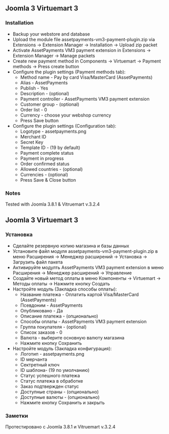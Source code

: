 ## Joomla 3 Virtuemart 3

### Installation

* Backup your webstore and database
* Upload the module file assetpayments-vm3-payment-plugin.zip via Extensions -> Extension Manager -> Installation -> Upload zip packet  
* Activate AssetPayments VM3 payment extension in Extensions -> Extension Manager -> Manage packets
* Create new payment method in Components -> Virtuemart -> Payment methods -> Press create button
* Configure the plugin settings (Payment methods tab):
  * Method name - Pay by card Visa/MasterCard (AssetPayments)
  * Alias - AssetPayments
  * Publish - Yes
  * Description - (optional)
  * Payment controller - AssetPayments VM3 payment extension
  * Customer group - (optional)
  * Order list - 0
  * Currency - choose your webshop currency
  * Press Save button
* Configure the plugin settings (Configuration tab):
  * Logotype - assetpayments.png
  * Merchant ID
  * Secret Key
  * Template ID - (19 by default)
  * Payment complete status
  * Payment in progress
  * Order confirmed status
  * Allowed countries - (optional)
  * Currencies - (optional)
  * Press Save & Close button
  
### Notes
Tested with Joomla 3.8.1 & Vitruemart v.3.2.4

## Joomla 3 Virtuemart 3

### Установка

* Сделайте резервную копию магазина и базы данных 
* Установите файл модуля assetpayments-vm3-payment-plugin.zip в меню Расширения -> Менеджер расширений -> Установка -> Загрузить файл пакета  
* Активируйте модулть AssetPayments VM3 payment extension в меню Расширения -> Менеджер расширений -> Управление 
* Создайте новый метод оплаты в меню Компоненты -> Virtuemart -> Методы оплаты -> Нажмите кнопку Создать
* Настройте модуль (Закладка способы оплаты):
  * Название платежа - Оплатить картой Visa/MasterCard (AssetPayments)
  * Псевдоним - AssetPayments
  * Опубликовано - Да
  * Описание платежа - (опционально)
  * Способы оплаты - AssetPayments VM3 payment extension
  * Группа покупателя - (optional)
  * Список заказов - 0
  * Валюта - выберите основную валюту магазина
  * Нажмите кнопку Сохранить 
* Настройте модуль (Закладка конфигурация):
  * Логотип - assetpayments.png
  * ID мерчанта
  * Сектретный ключ
  * ID шаблона- (19 по умолчанию)
  * Статус успешного платежа
  * Статус платежа в обработке
  * Заказ подтвержден статус
  * Доступные страны - (опционально)
  * Доступные валюты - (опционально)
  * Нажмите кнопку Сохранить и закрыть
  
### Заметки
Протестировано с Joomla 3.8.1 и Vitruemart v.3.2.4
